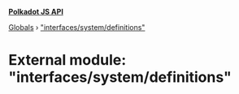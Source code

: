 **[Polkadot JS API](../README.md)**

[Globals](../globals.md) › [&quot;interfaces/system/definitions&quot;](_interfaces_system_definitions_.md)

# External module: "interfaces/system/definitions"

